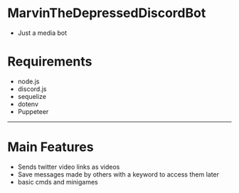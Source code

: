 # MarvinTheDepressedDiscordBot
- Just a media bot
# Requirements
- node.js
- discord.js
- sequelize
- dotenv
- Puppeteer
-------------------
# Main Features
- Sends twitter video links as videos
- Save messages made by others with a keyword to access them later 
- basic cmds and minigames